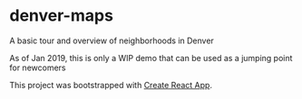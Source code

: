 # denver-maps

A basic tour and overview of neighborhoods in Denver

As of Jan 2019, this is only a WIP demo that can be used as a jumping point for newcomers

This project was bootstrapped with [Create React App](https://github.com/facebook/create-react-app).

